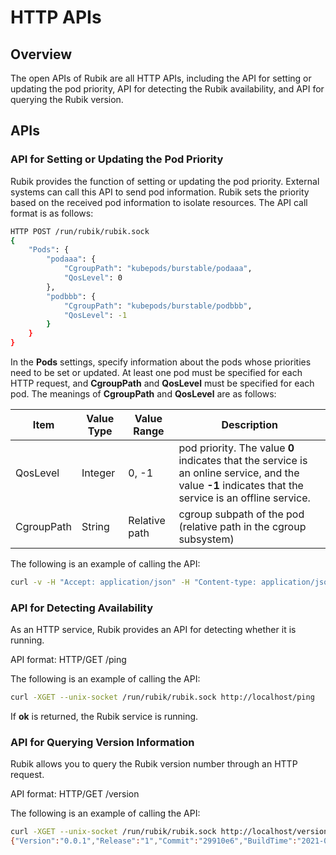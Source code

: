 # HTTP APIs

## Overview

The open APIs of Rubik are all HTTP APIs, including the API for setting or updating the pod priority, API for detecting the Rubik availability, and API for querying the Rubik version.

## APIs

### API for Setting or Updating the Pod Priority

Rubik provides the function of setting or updating the pod priority. External systems can call this API to send pod information. Rubik sets the priority based on the received pod information to isolate resources. The API call format is as follows:

```bash
HTTP POST /run/rubik/rubik.sock
{
    "Pods": {
        "podaaa": {
            "CgroupPath": "kubepods/burstable/podaaa",
            "QosLevel": 0
        },
        "podbbb": {
            "CgroupPath": "kubepods/burstable/podbbb",
            "QosLevel": -1
        }
    }
}
```

In the **Pods** settings, specify information about the pods whose priorities need to be set or updated. At least one pod must be specified for each HTTP request, and **CgroupPath** and **QosLevel** must be specified for each pod. The meanings of **CgroupPath** and **QosLevel** are as follows:

| Item    | Value Type| Value Range| Description                                               |
| ---------- | ---------- | ------------ | ------------------------------------------------------- |
| QosLevel   | Integer        | 0, -1       | pod priority. The value **0** indicates that the service is an online service, and the value **-1** indicates that the service is an offline service.       |
| CgroupPath | String     | Relative path    | cgroup subpath of the pod (relative path in the cgroup subsystem)|

The following is an example of calling the API:

```sh
curl -v -H "Accept: application/json" -H "Content-type: application/json" -X POST --data '{"Pods": {"podaaa": {"CgroupPath": "kubepods/burstable/podaaa","QosLevel": 0},"podbbb": {"CgroupPath": "kubepods/burstable/podbbb","QosLevel": -1}}}' --unix-socket /run/rubik/rubik.sock http://localhost/
```

### API for Detecting Availability

As an HTTP service, Rubik provides an API for detecting whether it is running.

API format: HTTP/GET /ping

The following is an example of calling the API:

```sh
curl -XGET --unix-socket /run/rubik/rubik.sock http://localhost/ping
```

If **ok** is returned, the Rubik service is running.

### API for Querying Version Information

Rubik allows you to query the Rubik version number through an HTTP request.

API format: HTTP/GET /version

The following is an example of calling the API:

```sh
curl -XGET --unix-socket /run/rubik/rubik.sock http://localhost/version
{"Version":"0.0.1","Release":"1","Commit":"29910e6","BuildTime":"2021-05-12"}
```
